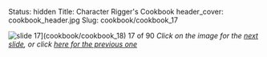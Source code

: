 Status: hidden
Title: Character Rigger's Cookbook
header_cover: cookbook_header.jpg
Slug: cookbook/cookbook_17

![slide 17](https://dl.dropboxusercontent.com/u/2977490/presentations/cookbook/img17.jpg)](cookbook/cookbook_18)
17 of 90
_Click on the image for the [next slide](cookbook/cookbook_18), or click [here for the previous one](cookbook/cookbook_16)_
